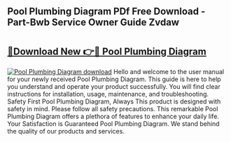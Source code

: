 ## Pool Plumbing Diagram PDf Free Download - Part-Bwb Service Owner Guide Zvdaw

# <h2><a href="http://dfmall.blite.top/?on=Pool+Plumbing+Diagram">🔗Download New 👉🔴 Pool Plumbing Diagram</a></h2>

[![Pool Plumbing Diagram download](https://i.imgur.com/lujVjoI.png)](http://dfmall.blite.top/?on=Pool+Plumbing+Diagram)
Hello and welcome to the user manual for your newly received Pool Plumbing Diagram. This guide is here to help you understand and operate your product successfully. You will find clear instructions for installation, usage, maintenance, and troubleshooting. Safety First Pool Plumbing Diagram, Always This product is designed with safety in mind. Please follow all safety precautions. This remarkable Pool Plumbing Diagram offers a plethora of features to enhance your daily life. Your Satisfaction is Guaranteed Pool Plumbing Diagram. We stand behind the quality of our products and services.
